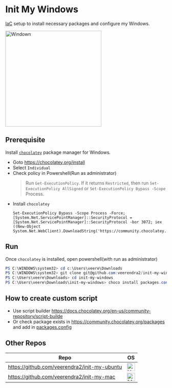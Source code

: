 # Init My Windows
[IaC](https://en.wikipedia.org/wiki/Infrastructure_as_code) setup to install necessary packages and configure my Windows.

<img src="https://user-images.githubusercontent.com/8393701/248329539-0b792b81-2d32-4ef9-b92e-0350ad472d61.png" alt="Windown" width="300"/>

## Prerequisite
Install [`chocolatey`](https://chocolatey.org/) package manager for Windows.

* Goto https://chocolatey.org/install
* Select `Individual`
* Check policy in Powershell(Run as administrator)
  > Run `Get-ExecutionPolicy`. If it returns `Restricted`, then run `Set-ExecutionPolicy AllSigned` or `Set-ExecutionPolicy Bypass -Scope` Process.
* Install `chocolatey`
  ```
  Set-ExecutionPolicy Bypass -Scope Process -Force; [System.Net.ServicePointManager]::SecurityProtocol = [System.Net.ServicePointManager]::SecurityProtocol -bor 3072; iex ((New-Object System.Net.WebClient).DownloadString('https://community.chocolatey.org/install.ps1'))
  ```

## Run
Once `chocolatey` is installed, open powershell(with run as administrator)
```Powershell
PS C:\WINDOWS\system32> cd c:\Users\veere\Downloads
PS C:\WINDOWS\system32> git clone git@github.com:veerendra2/init-my-windows.git
PS C:\Users\veere\Downloads> cd init-my-windows
PS C:\Users\veere\Downloads\init-my-windows> choco install packages.config -y
```

## How to create custom script
* Use script builder https://docs.chocolatey.org/en-us/community-repository/script-builde
* Or check package exists in https://community.chocolatey.org/packages and add in [packages.config](./packages.config)

## Other Repos
| Repo | OS |
| ---- | ---- |
| https://github.com/veerendra2/init-my-ubuntu | <img src="https://user-images.githubusercontent.com/8393701/248329468-ed036c98-08e7-4ee6-99ef-d5cef2e48a95.png" alt="Ubuntu" width="25"/> |
| https://github.com/veerendra2/init-my-mac | <img src="https://user-images.githubusercontent.com/8393701/248331160-ae1cd8f6-7c4b-483b-9799-6b44ed3f30f2.png" alt="Mac" width="25"/> |
